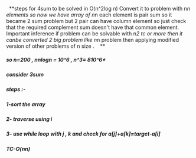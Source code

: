​
​
**steps  for 4sum to be solved in O(n^2log n)
Convert it to problem with n*n elements
so now we have array of n*n each element is pair sum
so it became 2 sum problem but 2 pair can have column element so just check that the required complement sum doesn't have that common element.
​
Important inference if problem can be solvable with n*2 tc or more then it canbe converted 2 big problem like n*n problem then applying modified version of other problems of n size .
​
​
​
**
##### so n=200 , n*n*logn = 10^6 , n^3= 810^6*
#####
##### consider 3sum
##### steps :-
##### 1-sort the array
##### 2- traverse using i
##### 3- use while loop with j , k and check for a[j]+a[k]=target-a[i]
##### TC-O(nn)
​